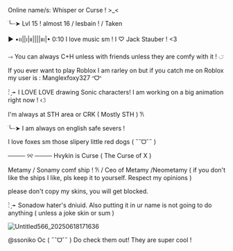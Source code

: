 Online name/s: Whisper or Curse ! >_< 

ׂ╰┈➤ Lvl 15 ! almost 16 / lesbain ! / Taken

▶︎ •၊၊||၊|။||||။‌‌‌‌‌၊|• 0:10 I love music sm ! I ♡︎ Jack Stauber ! <3

⤑ You can always C+H unless with friends unless they are comfy with it ! ◡̈

If you ever want to play Roblox I am rarley on but if you catch me on Roblox my user is : Manglexfoxy327 ᐢᗜᐢ

: ̗̀➛ I LOVE LOVE drawing Sonic characters! I am working on a big animation right now !  ‹𝟹

I'm always at STH area or CRK ( Mostly STH ) 𐙚

ׂ╰┈➤  I am always on english safe severs ! 

I love foxes sm those slipery little red dogs ( ˶ˆᗜˆ˵ )

──── ୨୧ ──── Hvykin is Curse ( The Curse of X )

Metamy / Sonamy comf ship ! 𐙚 / Ceo of Metamy /Neometamy  ( if you don't like the ships I like, pls keep it to yourself. Respect my opinions )

please don't copy my skins, you will get blocked.

: ̗̀➛ Sonadow hater's dniuid. Also putting it in ur name is not going to do anything ( unless a joke skin or sum ) 

![Untitled566_20250618171636](https://github.com/user-attachments/assets/99bae582-4687-4d0f-bed9-83a5471ddb19)


@ssoniko Oc ( ˶ˆᗜˆ˵ ) Do check them out! They are super cool ! 
